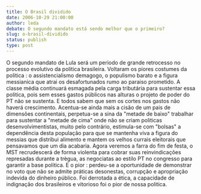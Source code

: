 ```yaml
---
title: O Brasil dividido
date: 2006-10-29 21:00:00
author: leda
debate: O segundo mandato está sendo melhor que o primeiro?
slug: o-brasil-dividido
status: publish 
type: post
---
```


O segundo mandato de Lula será um periodo de grande retrocesso no processo evolutivo da politica brasileira. Voltaram os piores costumes da politica : o assistencialismo demagogo, o populismo barato e a figura messianica que atrai os desafortunados rumo ao paraiso prometido. A classe média continuará esmagada pela carga tributária para sustentar essa politica, pois sem esses gastos públicos nas alturas o projeto de poder do PT não se sustenta. E todos sabem que sem os cortes nos gastos não haverá crescimento. Acentua-se ainda mais a cisão de um pais de dimensões continentais, perpetua-se a sina da "metade de baixo" trabalhar para sustentar a "metade de cima" onde não se criam politicas desenvolvimentistas, muito pelo contrário, estimula-se com "bolsas" a dependência desta população para que se mantenha viva a figura do messias que distribui alimento e mantem os velhos currais eleitorais que pensavamos que um dia acabaria. Agora veremos a farra do fim de festa, o MST recrudescerá de forma violenta para cobrar suas reinvindicações represadas durante a trègua, as negociatas ao estilo PT no congresso para garantir a base politica. E o pior : perdeu-se a oportunidade de demonstrar no voto que não se admite práticas desonestas, corrupção e apropriação indevida do dinheiro público. Foi derrotada a ética, a capacidade de indignação dos brasileiros e vitorioso foi o pior de nossa politica.
